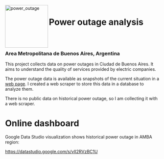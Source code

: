 <img align="left" width="140" height="140" src="https://github.com/nakanotokyo/etl/blob/master/web_scraper/logo/power_outage.jpeg" alt="power_outage">
<h1 id="title1">Power outage analysis</h1>
<br/><br/>

### Area Metropolitana de Buenos Aires, Argentina

This project collects data on power outages in Ciudad de Buenos Aires. It aims to understand the quality of services provided by electric companies. 

The power outage data is available as snapshots of the current situation in a [web page](https://www.argentina.gob.ar/enre/estado-de-la-red-electrica-en-el-area-metropolitana-de-buenos-aires). I created a web scraper to store this data in a database to analyze them. 

There is no public data on historical power outage, so I am collecting it with a web scraper.

# Online dashboard
Google Data Studio visualization shows historical power outage in AMBA region:

https://datastudio.google.com/s/vII2RVzBC1U

